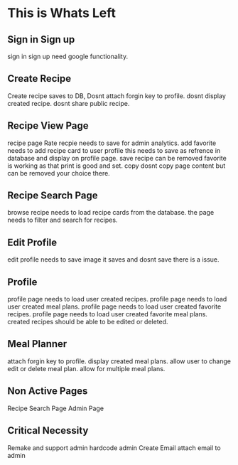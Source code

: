 # This is Whats Left

## Sign in Sign up 
sign in sign up need google functionality.

## Create Recipe
Create recipe saves to DB, 
Dosnt attach forgin key to profile.
dosnt display created recipe.
dosnt share public recipe.

## Recipe View Page
recipe page Rate recpie needs to save for admin analytics.
add favorite needs to add recipe card to user profile 
this needs to save as refrence in database and display on profile page.
save recipe can be removed favorite is working as that 
print is good and set. copy dosnt copy page content but can be removed your choice there.

## Recipe Search Page
browse recipe needs to load recipe cards from the database.
the page needs to filter and search for recipes.

## Edit Profile
edit profile needs to save image it saves and dosnt save there is a issue.

## Profile
profile page needs to load user created recipes.
profile page needs to load user created meal plans.
profile page needs to load user created favorite recipes.
profile page needs to load user created favorite meal plans.
created recipes should be able to be edited or deleted.

## Meal Planner
attach forgin key to profile.
display created meal plans.
allow user to change edit or delete meal plan.
allow for multiple meal plans.

## Non Active Pages
Recipe Search Page
Admin Page

## Critical Necessity
Remake and support admin
hardcode admin
Create Email 
attach email to admin
